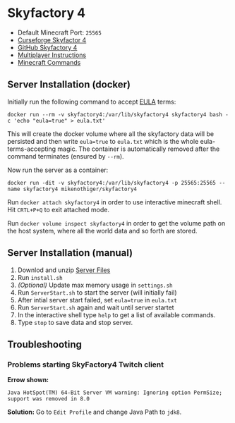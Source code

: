 # Skyfactory 4

* Default Minecraft Port: `25565`
* [Curseforge Skyfactor 4](https://www.curseforge.com/minecraft/modpacks/skyfactory-4/files)
* [GitHub Skyfactory 4](https://github.com/DarkPacks/SkyFactory-4)
* [Multiplayer Instructions](https://github.com/DarkPacks/SkyFactory-4/wiki/Multiplayer-Instructions)
* [Minecraft Commands](https://minecraft.gamepedia.com/Commands)

## Server Installation (docker)

Initially run the following command to accept [EULA](https://account.mojang.com/documents/minecraft_eula) terms:

```
docker run --rm -v skyfactory4:/var/lib/skyfactory4 skyfactory4 bash -c 'echo "eula=true" > eula.txt'
```

This will create the docker volume where all the skyfactory data will be persisted and then write `eula=true` to `eula.txt` which is the whole eula-terms-accepting magic.
The container is automatically removed after the command terminates (ensured by `--rm`).

Now run the server as a container:

```
docker run -dit -v skyfactory4:/var/lib/skyfactory4 -p 25565:25565 --name skyfactory4 mikenothiger/skyfactory4
```

Run `docker attach skyfactory4` in order to use interactive minecraft shell. Hit `CRTL+P+Q` to exit attached mode.

Run `docker volume inspect skyfactory4` in order to get the volume path on the host system, where all the world data and so forth are stored.

## Server Installation (manual)

1. Downlod and unzip [Server Files](https://www.curseforge.com/minecraft/modpacks/skyfactory-4/files/2787018)
2. Run `install.sh`
3. *(Optional)* Update max memory usage in `settings.sh`
4. Run `ServerStart.sh` to start the server (will initially fail)
5. After intial server start failed, set `eula=true` in `eula.txt`
6. Run `ServerStart.sh` again and wait until server startet
7. In the interactive shell type `help` to get a list of available commands.
8. Type `stop` to save data and stop server.

## Troubleshooting

### Problems starting SkyFactory4 Twitch client

**Errow shown:**

```
Java HotSpot(TM) 64-Bit Server VM warning: Ignoring option PermSize; support was removed in 8.0
```

**Solution:** Go to `Edit Profile` and change Java Path to `jdk8`.



